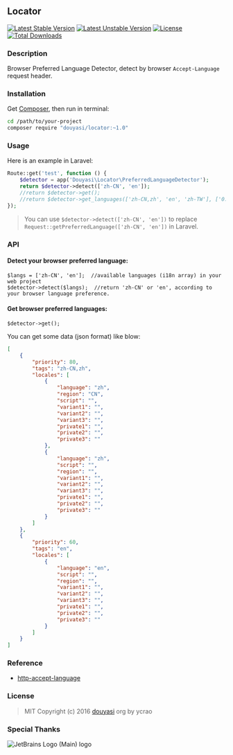 Locator
-------

[![Latest Stable Version](https://poser.pugx.org/douyasi/locator/v/stable.svg?format=flat-square)](https://packagist.org/packages/douyasi/locator)
[![Latest Unstable Version](https://poser.pugx.org/douyasi/locator/v/unstable.svg?format=flat-square)](https://packagist.org/packages/douyasi/locator)
[![License](https://poser.pugx.org/douyasi/locator/license?format=flat-square)](https://packagist.org/packages/douyasi/locator)
[![Total Downloads](https://poser.pugx.org/douyasi/locator/downloads?format=flat-square)](https://packagist.org/packages/douyasi/locator)



### Description

Browser Preferred Language Detector, detect by browser `Accept-Language` request header.

### Installation

Get [Composer](https://getcomposer.org/), then run in terminal:

```bash
cd /path/to/your-project
composer require "douyasi/locator:~1.0"
```

### Usage

Here is an example in Laravel:

```php
Route::get('test', function () {
    $detector = app('Douyasi\Locator\PreferredLanguageDetector');
    return $detector->detect(['zh-CN', 'en']);
    //return $detector->get();
    //return $detector->get_languages(['zh-CN,zh', 'en', 'zh-TW'], ['0.8', '0.6', '0.4']);
});
```

>   You can use `$detector->detect(['zh-CN', 'en'])` to replace `Request::getPreferredLanguage(['zh-CN', 'en'])` in Laravel.

### API

#### Detect your browser preferred language:

```
$langs = ['zh-CN', 'en'];  //available languages (i18n array) in your web project
$detector->detect($langs);  //return 'zh-CN' or 'en', according to your browser language preference.
```

#### Get browser preferred languages:

```
$detector->get();
```

You can get some data (json format) like blow:

```json
[
    {
        "priority": 80,
        "tags": "zh-CN,zh",
        "locales": [
            {
                "language": "zh",
                "region": "CN",
                "script": "",
                "variant1": "",
                "variant2": "",
                "variant3": "",
                "private1": "",
                "private2": "",
                "private3": ""
            },
            {
                "language": "zh",
                "script": "",
                "region": "",
                "variant1": "",
                "variant2": "",
                "variant3": "",
                "private1": "",
                "private2": "",
                "private3": ""
            }
        ]
    },
    {
        "priority": 60,
        "tags": "en",
        "locales": [
            {
                "language": "en",
                "script": "",
                "region": "",
                "variant1": "",
                "variant2": "",
                "variant3": "",
                "private1": "",
                "private2": "",
                "private3": ""
            }
        ]
    }
]
```

### Reference

* [http-accept-language](https://github.com/BaguettePHP/http-accept-language)

### License

> MIT
> Copyright (c) 2016 [douyasi](http://douyasi.com) org by ycrao

### Special Thanks

![JetBrains Logo (Main) logo](https://resources.jetbrains.com/storage/products/company/brand/logos/jb_beam.svg)
